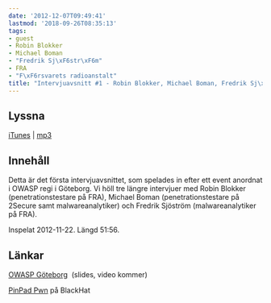 ```yaml
---
date: '2012-12-07T09:49:41'
lastmod: '2018-09-26T08:35:13'
tags:
- guest
- Robin Blokker
- Michael Boman
- "Fredrik Sj\xF6str\xF6m"
- FRA
- "F\xF6rsvarets radioanstalt"
title: "Intervjuavsnitt #1 - Robin Blokker, Michael Boman, Fredrik Sj\xF6str\xF6m"
---
```

## Lyssna

[iTunes](https://itunes.apple.com/se/podcast/intervjuavsnittet/id576469997?i=126106263)  \| [mp3](http://traffic.libsyn.com/sakerhetspodcasten/IntervjuavsnittetLOUD.mp3)

## Innehåll

Detta är det första intervjuavsnittet, som spelades in efter ett event anordnat i
OWASP regi i Göteborg. Vi höll tre längre intervjuer med Robin Blokker (penetrationstestare
på FRA), Michael Boman (penetrationstestare på 2Secure samt malwareanalytiker) och
Fredrik Sjöström (malwareanalytiker på FRA).

Inspelat 2012-11-22. Längd 51:56.

## Länkar

[OWASP Göteborg](https://www.owasp.org/index.php/Gothenburg)  (slides, video kommer)

[PinPad Pwn](http://www.blackhat.com/usa/bh-us-12-briefings.html#Nils)  på BlackHat

